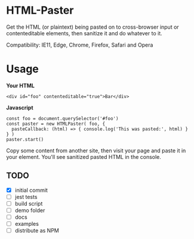 # HTML-Paster
Get the HTML (or plaintext) being pasted on to cross-browser input or contenteditable elements, then sanitize it and do whatever to it.

Compatibility: IE11, Edge, Chrome, Firefox, Safari and Opera

# Usage

**Your HTML**

```
<div id="foo" contenteditable="true">Bar</div>
```
  
**Javascript**

```
const foo = document.querySelector('#foo')
const paster = new HTMLPaster( foo, {
  pasteCallback: (html) => { console.log('This was pasted:', html) }
} )
paster.start()
```
  
Copy some content from another site, then visit your page and paste it in your element. You'll see sanitized pasted HTML in the console.

## TODO
- [x] initial commit
- [ ] jest tests
- [ ] build script
- [ ] demo folder
- [ ] docs
- [ ] examples
- [ ] distribute as NPM

